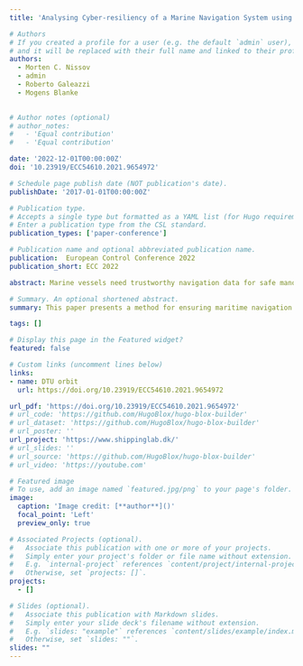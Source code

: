 ```yaml
---
title: 'Analysing Cyber-resiliency of a Marine Navigation System using Behavioural Relations'

# Authors
# If you created a profile for a user (e.g. the default `admin` user), write the username (folder name) here
# and it will be replaced with their full name and linked to their profile.
authors:
  - Morten C. Nissov
  - admin
  - Roberto Galeazzi
  - Mogens Blanke
  

# Author notes (optional)
# author_notes:
#   - 'Equal contribution'
#   - 'Equal contribution'

date: '2022-12-01T00:00:00Z'
doi: '10.23919/ECC54610.2021.9654972'

# Schedule page publish date (NOT publication's date).
publishDate: '2017-01-01T00:00:00Z'

# Publication type.
# Accepts a single type but formatted as a YAML list (for Hugo requirements).
# Enter a publication type from the CSL standard.
publication_types: ['paper-conference']

# Publication name and optional abbreviated publication name.
publication:  European Control Conference 2022
publication_short: ECC 2022

abstract: Marine vessels need trustworthy navigation data for safe manoeuvring, but threats exist for external manipulation of signals and on-board systems. This paper employs analysis of behaviours to cross-validate that instruments provide correct information. Deviations from normal behaviour could be effects of malicious cyber-attack or instrument malfunction. Independent of the root cause, faulty information need be disregarded for navigation. This paper shows how instruments’ violation of correct behaviour can be detected and isolated during near-coast navigation. The approach is to analyse topology of information flow and information processing, also referred to as structural analysis. The paper addresses the diagnosis potential for isolation of erroneous information about state of own ship and of surrounding objects. The analysis includes position, ship speed, and heading, which could lead to errors in navigation, to collision or grounding. The paper addresses required sensors, according to the International Maritime Organizations (IMO) Safety of Life at Sea (SOLAS), and also presents potential gains by inclusion of computer vision. Showing that all single and several cases of simultaneous defects are discovered, for own ship and in surroundings, the results demonstrate that resilience of navigation information can be obtained for vessels sailing in coastal waters.

# Summary. An optional shortened abstract.
summary: This paper presents a method for ensuring maritime navigation safety by using behavior analysis and structural analysis of information flow to detect and isolate incorrect navigation data, potentially caused by cyber-attacks or instrument malfunctions, in marine vessels, emphasizing the importance of adhering to International Maritime Organization standards and the potential integration of computer vision to enhance navigation resilience, especially in coastal waters.

tags: []

# Display this page in the Featured widget?
featured: false

# Custom links (uncomment lines below)
links:
- name: DTU orbit
  url: https://doi.org/10.23919/ECC54610.2021.9654972

url_pdf: 'https://doi.org/10.23919/ECC54610.2021.9654972'
# url_code: 'https://github.com/HugoBlox/hugo-blox-builder'
# url_dataset: 'https://github.com/HugoBlox/hugo-blox-builder'
# url_poster: ''
url_project: 'https://www.shippinglab.dk/'
# url_slides: ''
# url_source: 'https://github.com/HugoBlox/hugo-blox-builder'
# url_video: 'https://youtube.com'

# Featured image
# To use, add an image named `featured.jpg/png` to your page's folder.
image:
  caption: 'Image credit: [**author**]()'
  focal_point: 'Left'
  preview_only: true

# Associated Projects (optional).
#   Associate this publication with one or more of your projects.
#   Simply enter your project's folder or file name without extension.
#   E.g. `internal-project` references `content/project/internal-project/index.md`.
#   Otherwise, set `projects: []`.
projects:
  - []

# Slides (optional).
#   Associate this publication with Markdown slides.
#   Simply enter your slide deck's filename without extension.
#   E.g. `slides: "example"` references `content/slides/example/index.md`.
#   Otherwise, set `slides: ""`.
slides: ""
---
```


<!-- {{% callout note %}}
Click the _Cite_ button above to demo the feature to enable visitors to import publication metadata into their reference management software.
{{% /callout %}}

{{% callout note %}}
Create your slides in Markdown - click the _Slides_ button to check out the example.
{{% /callout %}}

Add the publication's **full text** or **supplementary notes** here. You can use rich formatting such as including [code, math, and images](https://docs.hugoblox.com/content/writing-markdown-latex/). -->
